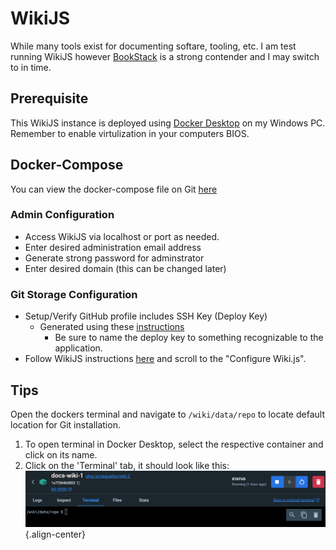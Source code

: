 # WikiJS

While many tools exist for documenting softare, tooling, etc. I am test running WikiJS however [BookStack](https://www.bookstackapp.com/) is a strong contender and I may switch to in time.

## Prerequisite

This WikiJS instance is deployed using [Docker Desktop](https://www.docker.com/products/docker-desktop/) on my Windows PC. Remember to enable virtulization in your computers BIOS.

## Docker-Compose

You can view the docker-compose file on Git [here](https://adamzvolanek.github.io/alexandria_splash_page/)

### Admin Configuration

- Access WikiJS via localhost or port as needed.
- Enter desired administration email address
- Generate strong password for adminstrator
- Enter desired domain (this can be changed later)

### Git Storage Configuration

- Setup/Verify GitHub profile includes SSH Key (Deploy Key)
  - Generated using these [instructions](https://docs.github.com/en/authentication/connecting-to-github-with-ssh/generating-a-new-ssh-key-and-adding-it-to-the-ssh-agent#generating-a-new-ssh-key)
    - Be sure to name the deploy key to something recognizable to the application.
- Follow WikiJS instructions [here](https://docs.requarks.io/en/storage/git) and scroll to the "Configure Wiki.js".

## Tips

Open the dockers terminal and navigate to `/wiki/data/repo` to locate default location for Git installation.

1. To open terminal in Docker Desktop, select the respective container and click on its name.
2. Click on the 'Terminal' tab, it should look like this: ![image.png](/image.png){.align-center}
